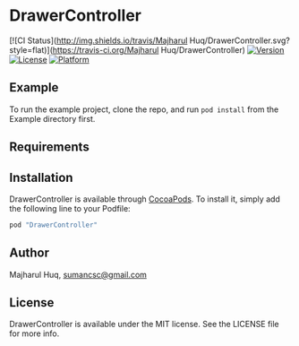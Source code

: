 # DrawerController


[![CI Status](http://img.shields.io/travis/Majharul Huq/DrawerController.svg?style=flat)](https://travis-ci.org/Majharul Huq/DrawerController)
[![Version](https://img.shields.io/cocoapods/v/DrawerController.svg?style=flat)](http://cocoapods.org/pods/DrawerController)
[![License](https://img.shields.io/cocoapods/l/DrawerController.svg?style=flat)](http://cocoapods.org/pods/DrawerController)
[![Platform](https://img.shields.io/cocoapods/p/DrawerController.svg?style=flat)](http://cocoapods.org/pods/DrawerController)

## Example

To run the example project, clone the repo, and run `pod install` from the Example directory first.

## Requirements

## Installation

DrawerController is available through [CocoaPods](http://cocoapods.org). To install
it, simply add the following line to your Podfile:

```ruby
pod "DrawerController"
```

## Author

Majharul Huq, sumancsc@gmail.com

## License

DrawerController is available under the MIT license. See the LICENSE file for more info.

